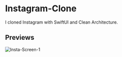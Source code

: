 # Instagram-Clone

I cloned Instagram with SwiftUI and Clean Architecture.

## Previews

![Insta-Screen-1](https://user-images.githubusercontent.com/59701510/176864092-01ed2fa1-47f1-4f2b-9895-f4f83a40128f.gif)
